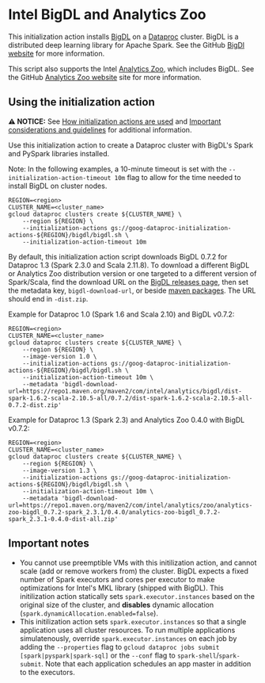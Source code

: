 # Intel BigDL and Analytics Zoo

This initialization action installs [BigDL](https://github.com/intel-analytics/BigDL) on a [Dataproc](https://cloud.google.com/dataproc) cluster. BigDL is a distributed deep learning library for Apache Spark. See the GitHub [BigDl website](https://bigdl-project.github.io/) for more information.

This script also supports the Intel [Analytics Zoo](https://software.intel.com/content/www/us/en/develop/topics/ai/analytics-zoo.html),
which includes BigDL. See the GitHub [Analytics Zoo website](https://analytics-zoo.github.io) site for more information.

## Using the initialization action

**:warning: NOTICE:** See [How initialization actions are used](/README.md#how-initialization-actions-are-used) and [Important considerations and guidelines](https://cloud.google.com/dataproc/docs/concepts/configuring-clusters/init-actions#important_considerations_and_guidelines) for additional information.

Use this initialization action to create a Dataproc cluster with BigDL's Spark and PySpark libraries installed.

Note: In the following examples, a 10-minute timeout is set with the `--initialization-action-timeout 10m` flag to allow for the time needed to install BigDL on cluster nodes.

```
REGION=<region>
CLUSTER_NAME=<cluster_name>
gcloud dataproc clusters create ${CLUSTER_NAME} \
    --region ${REGION} \
    --initialization-actions gs://goog-dataproc-initialization-actions-${REGION}/bigdl/bigdl.sh \
    --initialization-action-timeout 10m
```

By default, this initialization action script downloads BigDL 0.7.2 for Dataproc 1.3 (Spark 2.3.0 and Scala 2.11.8).  To download a different BigDL or Analytics Zoo distribution version or one targeted to a different version of Spark/Scala, find the download URL on the [BigDL releases page](https://bigdl-project.github.io/master/#release-download), then set the metadata key, `bigdl-download-url`, or beside [maven packages](https://repo1.maven.org/maven2/com/intel/analytics/).  The URL should end in `-dist.zip`.

Example for Dataproc 1.0 (Spark 1.6 and Scala 2.10) and BigDL v0.7.2:

```
REGION=<region>
CLUSTER_NAME=<cluster_name>
gcloud dataproc clusters create ${CLUSTER_NAME} \
    --region ${REGION} \
    --image-version 1.0 \
    --initialization-actions gs://goog-dataproc-initialization-actions-${REGION}/bigdl/bigdl.sh \
    --initialization-action-timeout 10m \
    --metadata 'bigdl-download-url=https://repo1.maven.org/maven2/com/intel/analytics/bigdl/dist-spark-1.6.2-scala-2.10.5-all/0.7.2/dist-spark-1.6.2-scala-2.10.5-all-0.7.2-dist.zip'
```

Example for Dataproc 1.3 (Spark 2.3) and Analytics Zoo 0.4.0 with BigDL v0.7.2:

```
REGION=<region>
CLUSTER_NAME=<cluster_name>
gcloud dataproc clusters create ${CLUSTER_NAME} \
    --region ${REGION} \
    --image-version 1.3 \
    --initialization-actions gs://goog-dataproc-initialization-actions-${REGION}/bigdl/bigdl.sh \
    --initialization-action-timeout 10m \
    --metadata 'bigdl-download-url=https://repo1.maven.org/maven2/com/intel/analytics/zoo/analytics-zoo-bigdl_0.7.2-spark_2.3.1/0.4.0/analytics-zoo-bigdl_0.7.2-spark_2.3.1-0.4.0-dist-all.zip'
```

## Important notes

* You cannot use preemptible VMs with this initilization action, and cannot scale (add or remove workers from) the cluster. BigDL expects a fixed number of Spark executors and cores per executor to make optimizations for Intel's MKL library (shipped with BigDL). This initilization action statically sets `spark.executor.instances` based on the original size of the cluster, and **disables** dynamic allocation (`spark.dynamicAllocation.enabled=false`).
* This initilization action sets `spark.executor.instances` so that a single application uses all cluster resources. To run multiple applications simulatenously, override `spark.executor.instances` on each job by adding the `--properties` flag to `gcloud dataproc jobs submit [spark|pyspark|spark-sql]` or the `--conf` flag to `spark-shell`/`spark-submit`. Note that each application schedules an app master in addition to the executors.

